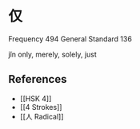 # 仅
Frequency 494
General Standard 136

jǐn
only, merely, solely, just

## References
- [[HSK 4]]
- [[4 Strokes]]
- [[人 Radical]]